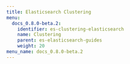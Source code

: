 ```yaml
---
title: Elasticsearch Clustering
menu:
  docs_0.8.0-beta.2:
    identifier: es-clustering-elasticsearch
    name: Clustering
    parent: es-elasticsearch-guides
    weight: 20
menu_name: docs_0.8.0-beta.2
---
```


